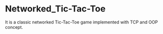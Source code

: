 # Networked_Tic-Tac-Toe
It is a classic networked Tic-Tac-Toe game implemented with TCP and OOP concept.

